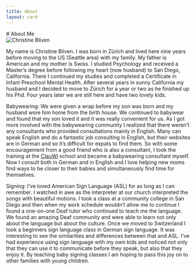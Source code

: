 ```yaml
---
title: About
layout: card
---
```


<div class="container-fluid">
<div class="row">
<div class="col-xs-12 col-sm-3"></div>
<div class="col-xs-12 col-sm-9" markdown="1">
# About Me
</div>
</div>
<div class="row">
<div class="col-xs-12 col-sm-3">
<img alt="Christine Bliven" src="{% link images/profile_pic_oval_370.png %}" class="img-fluid mx-auto d-block" />
</div>
<div class="col-xs-12 col-sm-9" markdown="1">

My name is Christine Bliven. I was born in Zürich and lived here
nine years before moving to the US (Seattle area) with my family.
My father is American and my mother is Swiss. I studied Psychology
and received a Master’s degree before following my heart (now
husband) to San Diego, California. There I continued my studies and
completed a Certificate in Infant Preschool Mental Health. After
several years in sunny California my husband and I decided to move
to Zürich for a year or two as he finished up his Phd. Four years
later we are still here and have two lovely kids.

Babywearing: We were given a wrap before my son was born and my
husband wore him home from the birth house. We continued to
babywear and found that my son loved it and it was really
convenient for us. As I got more involved with the babywearing
community I realized that there weren’t any consultants who
provided consultations mainly in English. Many can speak English
and do a fantastic job consulting in English, but their websites
are in German and so it’s difficult for expats to find them. So
with some encouragement from a good friend who is also a
consultant, I took the training at the [ClauWi](http://clauwi.ch/) school and became a
babywearing consultant myself. Now I consult both in German and in
English and I love helping new moms find ways to be closer to their
babies and simultaneously find time for themselves.

Signing: I’ve loved American Sign Language (ASL) for as long as I
can remember. I watched in awe as the interpreter at our church
interpreted the songs with beautiful motions. I took a class at a
community college in San Diego and then when my work schedule
wouldn’t allow me to continue I found a one-on-one Deaf tutor who
continued to teach me the language. We found an amazing Deaf
community and were able to learn not only about the language but
about the culture. Once we moved to Switzerland I took a beginners
sign language class in German sign language. It was interesting to
see the similarities and differences between that and ASL. I’ve had
experience using sign language with my own kids and noticed not
only that they can use it to communicate before they speak, but
also that they enjoy it. By teaching baby signing classes I am
hoping to pass this joy on to other families with young
children.


<!-- TODO: ASL/Signing Time experience, german translation -->

</div>
</div>
</div>
